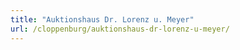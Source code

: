 ```yaml
---
title: "Auktionshaus Dr. Lorenz u. Meyer"
url: /cloppenburg/auktionshaus-dr-lorenz-u-meyer/
---
```

